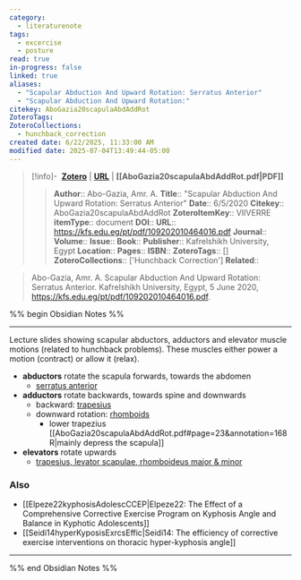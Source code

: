 ```yaml
---
category:
  - literaturenote
tags:
  - excercise
  - posture
read: true
in-progress: false
linked: true
aliases:
  - "Scapular Abduction And Upward Rotation: Serratus Anterior"
  - "Scapular Abduction And Upward Rotation:"
citekey: AboGazia20scapulaAbdAddRot
ZoteroTags: 
ZoteroCollections:
  - hunchback_correction
created date: 6/22/2025, 11:33:00 AM
modified date: 2025-07-04T13:49:44-05:00
---
```


> [!info]- &nbsp;[**Zotero**](zotero://select/library/items/VIIVERRE)  | [**URL**](https://kfs.edu.eg/pt/pdf/109202010464016.pdf) | **[[AboGazia20scapulaAbdAddRot.pdf|PDF]]**
>> **Author**:: Abo-Gazia, Amr. A.
> **Title**:: "Scapular Abduction And Upward Rotation: Serratus Anterior"
> **Date**:: 6/5/2020
> **Citekey**:: AboGazia20scapulaAbdAddRot
> **ZoteroItemKey**:: VIIVERRE
> **itemType**:: document
> **DOI**:: 
> **URL**:: https://kfs.edu.eg/pt/pdf/109202010464016.pdf
> **Journal**:: 
> **Volume**:: 
> **Issue**:: 
> **Book**:: 
> **Publisher**:: Kafrelshikh University, Egypt
> **Location**:: 
> **Pages**:: 
> **ISBN**:: 
> **ZoteroTags**:: []
> **ZoteroCollections**:: ['Hunchback Correction']
> **Related**::

>  Abo-Gazia, Amr. A. Scapular Abduction And Upward Rotation: Serratus Anterior. Kafrelshikh University, Egypt, 5 June 2020, https://kfs.edu.eg/pt/pdf/109202010464016.pdf.

%% begin Obsidian Notes %%
___
Lecture slides showing scapular abductors, adductors and elevator muscle motions (related to hunchback problems).  These muscles either power a motion (contract) or allow it (relax).

- **abductors** rotate the scapula forwards, towards the abdomen
	- [serratus anterior](AboGazia20scapulaAbdAddRot.pdf#page=2&annotation=158R)
- **adductors** rotate backwards, towards spine and downwards
	- backward: [trapesius](AboGazia20scapulaAbdAddRot.pdf#page=8&annotation=162R)
	- downward rotation: [rhomboids](AboGazia20scapulaAbdAddRot.pdf#page=26&annotation=165R)
		- lower trapezius [[AboGazia20scapulaAbdAddRot.pdf#page=23&annotation=168R|mainly depress the scapula]]
- **elevators** rotate upwards
	- [trapesius, levator scapulae, rhomboideus major & minor](AboGazia20scapulaAbdAddRot.pdf#page=8&annotation=162R)
### Also
- [[Elpeze22kyphosisAdolescCCEP|Elpeze22: The Effect of a Comprehensive Corrective Exercise Program on Kyphosis Angle and Balance in Kyphotic Adolescents]] 
- [[Seidi14hyperKyposisExrcsEffic|Seidi14: The efficiency of corrective exercise interventions on thoracic hyper-kyphosis angle]] 
___
%% end Obsidian Notes %%
